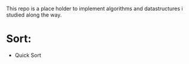 This repo is a  place holder to implement algorithms and datastructures i studied along the way.


Sort:
====
- Quick Sort